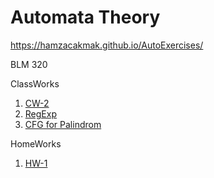 # Automata Theory
https://hamzacakmak.github.io/AutoExercises/

BLM 320

ClassWorks
1. [CW-2](https://hamzacakmak.github.io/AutoExercises/CW2)
2. [RegExp](https://hamzacakmak.github.io/AutoExercises/RegExp)
3. [CFG for Palindrom](https://hamzacakmak.github.io/AutoExercises/CFGPalindrom)

HomeWorks
1. [HW-1](https://hamzacakmak.github.io/AutoExercises/HW1)
